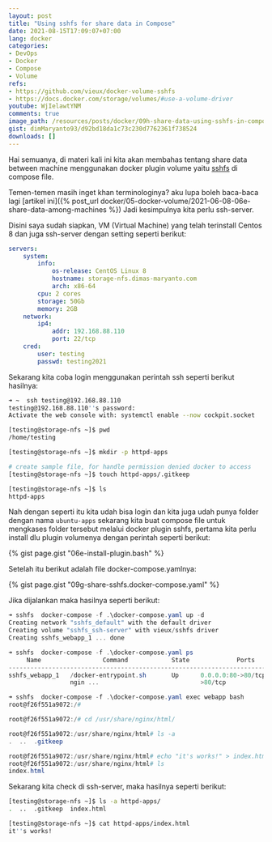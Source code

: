 ```yaml
---
layout: post
title: "Using sshfs for share data in Compose"
date: 2021-08-15T17:09:07+07:00
lang: docker
categories:
- DevOps
- Docker
- Compose
- Volume
refs: 
- https://github.com/vieux/docker-volume-sshfs
- https://docs.docker.com/storage/volumes/#use-a-volume-driver
youtube: WjIelawtYNM
comments: true
image_path: /resources/posts/docker/09h-share-data-using-sshfs-in-compose
gist: dimMaryanto93/d92bd18da1c73c230d7762361f738524
downloads: []
---
```


Hai semuanya, di materi kali ini kita akan membahas tentang share data between machine menggunakan docker plugin volume yaitu [sshfs](https://github.com/vieux/docker-volume-sshfs) di compose file.

Temen-temen masih inget khan terminologinya? aku lupa boleh baca-baca lagi [artikel ini]({% post_url docker/05-docker-volume/2021-06-08-06e-share-data-among-machines %}) Jadi kesimpulnya kita perlu ssh-server.

Disini saya sudah siapkan, VM (Virtual Machine) yang telah terinstall Centos 8 dan juga ssh-server dengan setting seperti berikut:

```yaml
servers:
    system:
        info:
            os-release: CentOS Linux 8
            hostname: storage-nfs.dimas-maryanto.com
            arch: x86-64
        cpu: 2 cores
        storage: 50Gb
        memory: 2GB
    network:
        ip4: 
            addr: 192.168.88.110
            port: 22/tcp
    cred:
        user: testing
        passwd: testing2021
```

Sekarang kita coba login menggunakan perintah ssh seperti berikut hasilnya:

```bash
➜ ~  ssh testing@192.168.88.110
testing@192.168.88.110''s password:
Activate the web console with: systemctl enable --now cockpit.socket

[testing@storage-nfs ~]$ pwd
/home/testing

[testing@storage-nfs ~]$ mkdir -p httpd-apps

# create sample file, for handle permission denied docker to access
[testing@storage-nfs ~]$ touch httpd-apps/.gitkeep

[testing@storage-nfs ~]$ ls
httpd-apps
```

Nah dengan seperti itu kita udah bisa login dan kita juga udah punya folder dengan nama `ubuntu-apps` sekarang kita buat compose file untuk mengkases folder tersebut melalui docker plugin sshfs, pertama kita perlu install dlu plugin volumenya dengan perintah seperti berikut:

{% gist page.gist "06e-install-plugin.bash" %}

Setelah itu berikut adalah file docker-compose.yamlnya:

{% gist page.gist "09g-share-sshfs.docker-compose.yaml" %}

Jika dijalankan maka hasilnya seperti berikut:

```powershell
➜ sshfs  docker-compose -f .\docker-compose.yaml up -d
Creating network "sshfs_default" with the default driver
Creating volume "sshfs_ssh-server" with vieux/sshfs driver
Creating sshfs_webapp_1 ... done

➜ sshfs  docker-compose -f .\docker-compose.yaml ps
     Name                 Command            State             Ports
------------------------------------------------------------------------------
sshfs_webapp_1   /docker-entrypoint.sh       Up      0.0.0.0:80->80/tcp,:::80-
                 ngin ...                            >80/tcp

➜ sshfs  docker-compose -f .\docker-compose.yaml exec webapp bash
root@f26f551a9072:/#

root@f26f551a9072:/# cd /usr/share/nginx/html/

root@f26f551a9072:/usr/share/nginx/html# ls -a
.  ..  .gitkeep

root@f26f551a9072:/usr/share/nginx/html# echo "it's works!" > index.html
root@f26f551a9072:/usr/share/nginx/html# ls
index.html
```

Sekarang kita check di ssh-server, maka hasilnya seperti berikut:

```bash
[testing@storage-nfs ~]$ ls -a httpd-apps/
.  ..  .gitkeep  index.html

[testing@storage-nfs ~]$ cat httpd-apps/index.html
it''s works!
```

